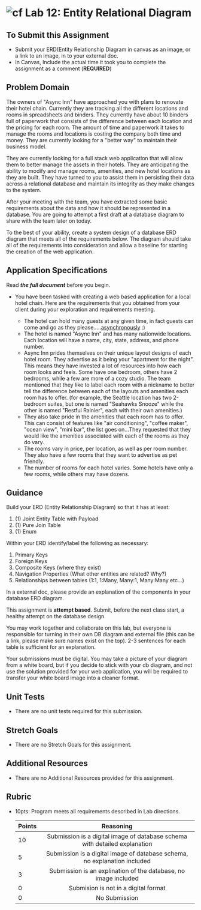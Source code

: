 ![cf](http://i.imgur.com/7v5ASc8.png) Lab 12: Entity Relational Diagram  
=====================================

## To Submit this Assignment

- Submit your ERD(Entity Relationship Diagram in canvas as an image, or a link to an image, in  to your external doc.
- In Canvas, Include the actual time it took you to complete the assignment as a comment (**REQUIRED**)


## Problem Domain
The owners of "Async Inn" have approached you with plans to renovate their hotel chain. Currently they are tracking all the different locations and rooms in spreadsheets and binders. They currently have about 10 binders full of paperwork that consists of the difference between each location and the pricing for each room. The amount of time and paperwork it takes to manage the rooms and locations is costing the company both time and money. They are currently looking for a  "better way" to maintain their business model. 

They are currently looking for a full stack web application that will allow them to better manage the assets in their hotels. They are anticipating the ability to modify and manage rooms, amenities, and new hotel locations as they are built. They have turned to you to assist them in persisting their data across a relational database and maintain its integrity as they make changes to the system. 

After your meeting with the team, you have extracted some basic requirements about the data and how it should be represented in a database. You are going to attempt a first draft at a database diagram to share with the team later on today. 

To the best of your ability, create a system design of a database ERD diagram that meets all of the requirements below. The diagram should take all of the requirements into consideration and allow a baseline for starting the creation of the web application. 


## Application Specifications
Read ***the full document*** before you begin. 

- You have been tasked with creating a web based application for a local hotel chain. Here are the requirements that you obtained from your client during your exploration and requirements meeting.

	- The hotel can hold many guests at any given time, in fact guests can come and go as they please.....[asynchronously](https://docs.microsoft.com/en-us/dotnet/csharp/programming-guide/concepts/async/) :) 
	- The hotel is named "Async Inn" and has many nationwide locations. Each location will have a name, city, state, address, and phone number.
	- Async Inn prides themselves on their unique layout designs of each hotel room. They advertise as it being your "apartment for the night". This means they have invested a lot of resources into how each room looks and feels. Some have one bedroom, others have 2 bedrooms, while a few are more of a cozy studio. The team mentioned that they like to label each room with a nickname to better tell the difference between each of the layouts and amenities each room has to offer. (for example, the Seattle location has two 2-bedroom suites, but one is named "Seahawks Snooze" while the other is named "Restful Rainier", each with their own amenities.) 
	- They also take pride in the amenities that each room has to offer. This can consist of features like "air conditioning", "coffee maker", "ocean view", "mini bar", the list goes on...They requested that they would like the amenities associated with each of the rooms as they do vary. 
	- The rooms vary in price, per location, as well as per room number. They also have a few rooms that they want to advertise as pet friendly.
	- The number of rooms for each hotel varies. Some hotels have only a few rooms, while others may have dozens.

## Guidance
Build your ERD (Entity Relationship Diagram) so that it has at least:
1. (1) Joint Entity Table with Payload
2. (1) Pure Join Table
3. (1) Enum 

Within your ERD identify/label the following as necessary:
1. Primary Keys
2. Foreign Keys 
3. Composite Keys (where they exist)
4. Navigation Properties (What other entities are related? Why?)
5. Relationships between tables (1:1, 1:Many, Many:1, Many:Many etc...)

In a external doc, please provide an explanation of the components in your database ERD diagram. 


This assignment is **attempt based**. Submit, before the next class start, a healthy attempt on the database design. 

You may work together and collaborate on this lab, but everyone is responsible for turning in their own DB diagram and external file (this can be a link, please make sure names exist on the top). 2-3 sentences for each table is sufficient for an explanation. 

Your submissions must be digital. You may take a picture of your diagram from a white board, but if you decide to stick with your db diagram, and not use the solution provided for your web application, you will be required to transfer your white board image into a cleaner format. 


## Unit Tests
- There are no unit tests required for this submission.


## Stretch Goals
- There are no Stretch Goals for this assignment.


## Additional Resources
- There are no Additional Resources provided for this assignment.


## Rubric
- 10pts: Program meets all requirements described in Lab directions.

	Points  | Reasoning | 
	 ------------ | :-----------: | 
	10      | Submission is a digital image of database schema with detailed explanation |
	5       | Submission is a digital image of database schema, no explanation included |
	3       | Submission is an explination of the database, no image included |
	0       | Submision is not in a digital format |
	0       | No Submission |


